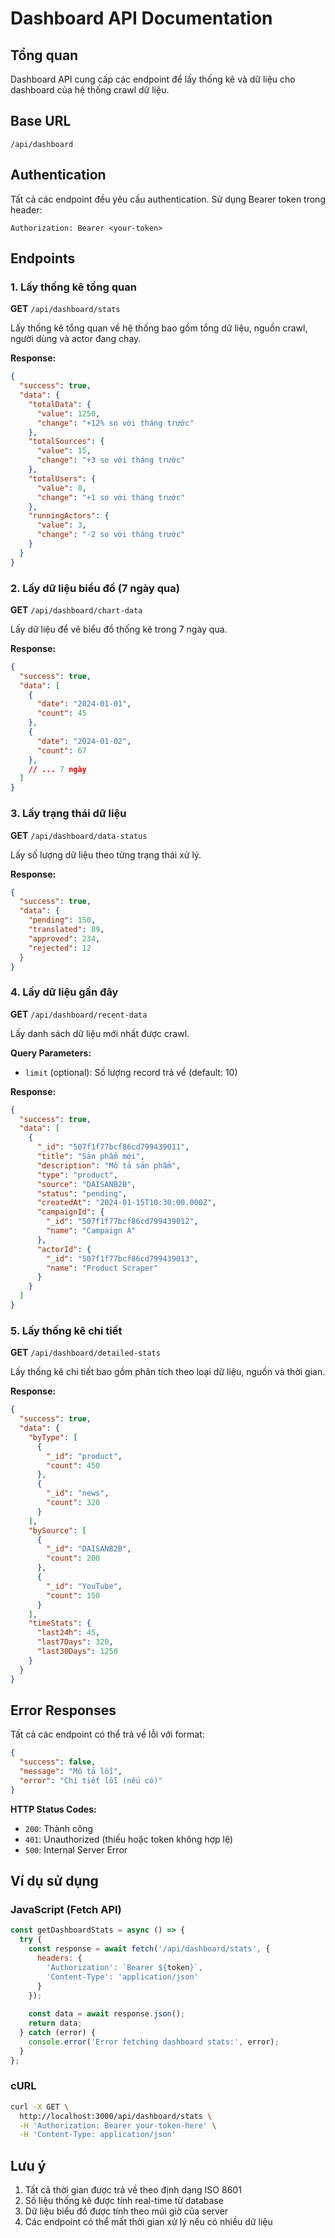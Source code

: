 # Dashboard API Documentation

## Tổng quan
Dashboard API cung cấp các endpoint để lấy thống kê và dữ liệu cho dashboard của hệ thống crawl dữ liệu.

## Base URL
```
/api/dashboard
```

## Authentication
Tất cả các endpoint đều yêu cầu authentication. Sử dụng Bearer token trong header:
```
Authorization: Bearer <your-token>
```

## Endpoints

### 1. Lấy thống kê tổng quan
**GET** `/api/dashboard/stats`

Lấy thống kê tổng quan về hệ thống bao gồm tổng dữ liệu, nguồn crawl, người dùng và actor đang chạy.

**Response:**
```json
{
  "success": true,
  "data": {
    "totalData": {
      "value": 1250,
      "change": "+12% so với tháng trước"
    },
    "totalSources": {
      "value": 15,
      "change": "+3 so với tháng trước"
    },
    "totalUsers": {
      "value": 8,
      "change": "+1 so với tháng trước"
    },
    "runningActors": {
      "value": 3,
      "change": "-2 so với tháng trước"
    }
  }
}
```

### 2. Lấy dữ liệu biểu đồ (7 ngày qua)
**GET** `/api/dashboard/chart-data`

Lấy dữ liệu để vẽ biểu đồ thống kê trong 7 ngày qua.

**Response:**
```json
{
  "success": true,
  "data": [
    {
      "date": "2024-01-01",
      "count": 45
    },
    {
      "date": "2024-01-02", 
      "count": 67
    },
    // ... 7 ngày
  ]
}
```

### 3. Lấy trạng thái dữ liệu
**GET** `/api/dashboard/data-status`

Lấy số lượng dữ liệu theo từng trạng thái xử lý.

**Response:**
```json
{
  "success": true,
  "data": {
    "pending": 150,
    "translated": 89,
    "approved": 234,
    "rejected": 12
  }
}
```

### 4. Lấy dữ liệu gần đây
**GET** `/api/dashboard/recent-data`

Lấy danh sách dữ liệu mới nhất được crawl.

**Query Parameters:**
- `limit` (optional): Số lượng record trả về (default: 10)

**Response:**
```json
{
  "success": true,
  "data": [
    {
      "_id": "507f1f77bcf86cd799439011",
      "title": "Sản phẩm mới",
      "description": "Mô tả sản phẩm",
      "type": "product",
      "source": "DAISANB2B",
      "status": "pending",
      "createdAt": "2024-01-15T10:30:00.000Z",
      "campaignId": {
        "_id": "507f1f77bcf86cd799439012",
        "name": "Campaign A"
      },
      "actorId": {
        "_id": "507f1f77bcf86cd799439013", 
        "name": "Product Scraper"
      }
    }
  ]
}
```

### 5. Lấy thống kê chi tiết
**GET** `/api/dashboard/detailed-stats`

Lấy thống kê chi tiết bao gồm phân tích theo loại dữ liệu, nguồn và thời gian.

**Response:**
```json
{
  "success": true,
  "data": {
    "byType": [
      {
        "_id": "product",
        "count": 450
      },
      {
        "_id": "news",
        "count": 320
      }
    ],
    "bySource": [
      {
        "_id": "DAISANB2B",
        "count": 200
      },
      {
        "_id": "YouTube",
        "count": 150
      }
    ],
    "timeStats": {
      "last24h": 45,
      "last7Days": 320,
      "last30Days": 1250
    }
  }
}
```

## Error Responses

Tất cả các endpoint có thể trả về lỗi với format:

```json
{
  "success": false,
  "message": "Mô tả lỗi",
  "error": "Chi tiết lỗi (nếu có)"
}
```

**HTTP Status Codes:**
- `200`: Thành công
- `401`: Unauthorized (thiếu hoặc token không hợp lệ)
- `500`: Internal Server Error

## Ví dụ sử dụng

### JavaScript (Fetch API)
```javascript
const getDashboardStats = async () => {
  try {
    const response = await fetch('/api/dashboard/stats', {
      headers: {
        'Authorization': `Bearer ${token}`,
        'Content-Type': 'application/json'
      }
    });
    
    const data = await response.json();
    return data;
  } catch (error) {
    console.error('Error fetching dashboard stats:', error);
  }
};
```

### cURL
```bash
curl -X GET \
  http://localhost:3000/api/dashboard/stats \
  -H 'Authorization: Bearer your-token-here' \
  -H 'Content-Type: application/json'
```

## Lưu ý

1. Tất cả thời gian được trả về theo định dạng ISO 8601
2. Số liệu thống kê được tính real-time từ database
3. Dữ liệu biểu đồ được tính theo múi giờ của server
4. Các endpoint có thể mất thời gian xử lý nếu có nhiều dữ liệu

